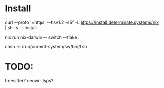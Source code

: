 # Install
curl --proto '=https' --tlsv1.2 -sSf -L https://install.determinate.systems/nix | sh -s -- install

nix run nix-darwin -- switch --flake .

chsh -s /run/current-system/sw/bin/fish

# TODO:
treesitter?
neovim lsps?
